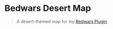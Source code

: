 # Bedwars Desert Map

> A desert-themed map for my [Bedwars Plugin](https://github.com/EsotericEnderman/bedwars-plugin).
